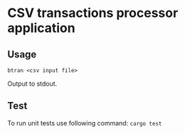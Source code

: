# CSV transactions processor application

## Usage

```
btran <csv input file>
```

Output to stdout.

## Test

To run unit tests use following command: `cargo test`
